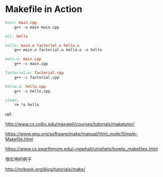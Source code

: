 # Makefile in Action

```makefile
main: main.cpp
	g++ -o main main.cpp 

```

```makefile
all: hello

hello: main.o factorial.o hello.o
    g++ main.o factorial.o hello.o -o hello

main.o: main.cpp
    g++ -c main.cpp

factorial.o: factorial.cpp
    g++ -c factorial.cpp

hello.o: hello.cpp
    g++ -c hello.cpp

clean:
    rm *o hello
```

ref:

http://www.cs.colby.edu/maxwell/courses/tutorials/maketutor/

https://www.gnu.org/software/make/manual/html_node/Simple-Makefile.html

https://www.cs.swarthmore.edu/~newhall/unixhelp/howto_makefiles.html

很实用的例子

http://mrbook.org/blog/tutorials/make/
